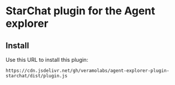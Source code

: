 # StarChat plugin for the Agent explorer

## Install

Use this URL to install this plugin:

`https://cdn.jsdelivr.net/gh/veramolabs/agent-explorer-plugin-starchat/dist/plugin.js`